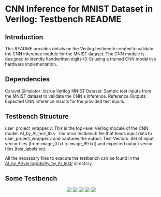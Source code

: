# CNN Inference for MNIST Dataset in Verilog: Testbench README

## Introduction
This README provides details on the Verilog testbench created to validate the CNN inference module for the MNIST dataset. The CNN module is designed to identify handwritten digits (0-9) using a trained CNN model in a hardware implementation.

## Dependencies
Caravel Simulator: Icarus Verilog
MNIST Dataset: Sample test inputs from the MNIST dataset to validate the CNN's inference.
Reference Outputs: Expected CNN inference results for the provided test inputs.

## Testbench Structure

user_project_wrapper.v: This is the top-level Verilog module of the CNN model.
AI_by_AI_test_tb.v: The main testbench file that feeds input data to user_project_wrapper.v and captures the output.
Test Vectors: Set of input vector files (from image_0.txt to image_99.txt) and expected output vector files (test_labels.txt).

All the necessary files to execute the testbench can be found in the [AI_by_AI/verilog/dv/Ay_by_AI_test/](https://github.com/Baungarten-CINVESTAV/AI_by_AI/tree/main/verilog/dv/Ay_by_AI_test) directory.

## Some Testbench

<p align="center">
<img src="https://github.com/Baungarten-CINVESTAV/AI_by_AI/assets/101527680/a2b73c08-21ee-4da3-bd39-a43fc2a1c5f7">

<img src="https://github.com/Baungarten-CINVESTAV/AI_by_AI/assets/101527680/1f80e89a-347d-49cf-a1ca-f995c01ed5c6">

<img src="https://github.com/Baungarten-CINVESTAV/AI_by_AI/assets/101527680/da66f80d-f16b-4587-acca-09979a5cca68">

<img src="https://github.com/Baungarten-CINVESTAV/AI_by_AI/assets/101527680/5caf744c-d5ea-4ee6-a155-96f96dade413">

<img src="https://github.com/Baungarten-CINVESTAV/AI_by_AI/assets/101527680/02508198-9ae3-47b9-982e-d57a80bcdda9">
</p>



